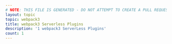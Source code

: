 ```yaml
---
# NOTE: THIS FILE IS GENERATED - DO NOT ATTEMPT TO CREATE A PULL REQUEST TO UPDATE THE DATA. 
layout: topic
topic: webpack3
title: webpack3 Serverless Plugins
description: '1 webpack3 ServerLess Plugins'
count: 1
---
```


